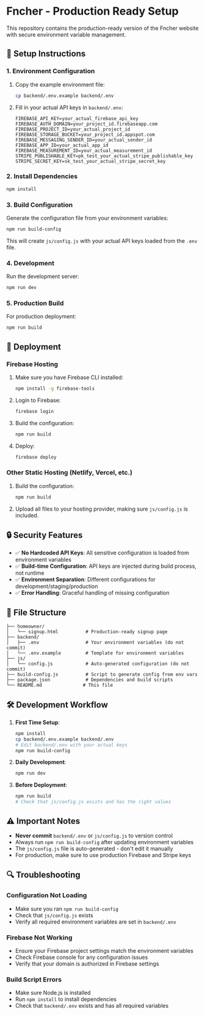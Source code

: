 # Fncher - Production Ready Setup

This repository contains the production-ready version of the Fncher website with secure environment variable management.

## 🔧 Setup Instructions

### 1. Environment Configuration

1. Copy the example environment file:
   ```bash
   cp backend/.env.example backend/.env
   ```

2. Fill in your actual API keys in `backend/.env`:
   ```env
   FIREBASE_API_KEY=your_actual_firebase_api_key
   FIREBASE_AUTH_DOMAIN=your_project_id.firebaseapp.com
   FIREBASE_PROJECT_ID=your_actual_project_id
   FIREBASE_STORAGE_BUCKET=your_project_id.appspot.com
   FIREBASE_MESSAGING_SENDER_ID=your_actual_sender_id
   FIREBASE_APP_ID=your_actual_app_id
   FIREBASE_MEASUREMENT_ID=your_actual_measurement_id
   STRIPE_PUBLISHABLE_KEY=pk_test_your_actual_stripe_publishable_key
   STRIPE_SECRET_KEY=sk_test_your_actual_stripe_secret_key
   ```

### 2. Install Dependencies

```bash
npm install
```

### 3. Build Configuration

Generate the configuration file from your environment variables:

```bash
npm run build-config
```

This will create `js/config.js` with your actual API keys loaded from the `.env` file.

### 4. Development

Run the development server:

```bash
npm run dev
```

### 5. Production Build

For production deployment:

```bash
npm run build
```

## 🚀 Deployment

### Firebase Hosting

1. Make sure you have Firebase CLI installed:
   ```bash
   npm install -g firebase-tools
   ```

2. Login to Firebase:
   ```bash
   firebase login
   ```

3. Build the configuration:
   ```bash
   npm run build
   ```

4. Deploy:
   ```bash
   firebase deploy
   ```

### Other Static Hosting (Netlify, Vercel, etc.)

1. Build the configuration:
   ```bash
   npm run build
   ```

2. Upload all files to your hosting provider, making sure `js/config.js` is included.

## 🔒 Security Features

- ✅ **No Hardcoded API Keys**: All sensitive configuration is loaded from environment variables
- ✅ **Build-time Configuration**: API keys are injected during build process, not runtime
- ✅ **Environment Separation**: Different configurations for development/staging/production
- ✅ **Error Handling**: Graceful handling of missing configuration

## 📁 File Structure

```
├── homeowner/
│   └── signup.html          # Production-ready signup page
├── backend/
│   ├── .env                 # Your environment variables (do not commit)
│   └── .env.example         # Template for environment variables
├── js/
│   └── config.js            # Auto-generated configuration (do not commit)
├── build-config.js          # Script to generate config from env vars
├── package.json             # Dependencies and build scripts
└── README.md               # This file
```

## 🛠️ Development Workflow

1. **First Time Setup**:
   ```bash
   npm install
   cp backend/.env.example backend/.env
   # Edit backend/.env with your actual keys
   npm run build-config
   ```

2. **Daily Development**:
   ```bash
   npm run dev
   ```

3. **Before Deployment**:
   ```bash
   npm run build
   # Check that js/config.js exists and has the right values
   ```

## ⚠️ Important Notes

- **Never commit** `backend/.env` or `js/config.js` to version control
- Always run `npm run build-config` after updating environment variables
- The `js/config.js` file is auto-generated - don't edit it manually
- For production, make sure to use production Firebase and Stripe keys

## 🔍 Troubleshooting

### Configuration Not Loading
- Make sure you ran `npm run build-config`
- Check that `js/config.js` exists
- Verify all required environment variables are set in `backend/.env`

### Firebase Not Working
- Ensure your Firebase project settings match the environment variables
- Check Firebase console for any configuration issues
- Verify that your domain is authorized in Firebase settings

### Build Script Errors
- Make sure Node.js is installed
- Run `npm install` to install dependencies
- Check that `backend/.env` exists and has all required variables